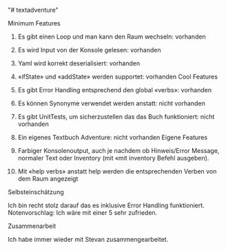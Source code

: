 "# textadventure" 

Minimum Features

1.	Es gibt einen Loop und man kann den Raum wechseln: vorhanden
2.	Es wird Input von der Konsole gelesen: vorhanden
3.	Yaml wird korrekt deserialisiert: vorhanden
4.	«ifState» und «addState» werden supportet: vorhanden
Cool Features

1.	Es gibt Error Handling entsprechend den global «verbs»: vorhanden
2.	Es können Synonyme verwendet werden anstatt: nicht vorhanden
3.	Es gibt UnitTests, um sicherzustellen das das Buch funktioniert: nicht vorhanden
4.	Ein eigenes Textbuch Adventure: nicht vorhanden
Eigene Features

1.	Farbiger Konsolenoutput, auch je nachdem ob Hinweis/Error Message, normaler Text oder Inventory (mit «mit inventory Befehl ausgeben).
2.	Mit «help verbs» anstatt help werden die entsprechenden Verben von dem Raum angezeigt 

Selbsteinschätzung

Ich bin recht stolz darauf das es inklusive Error Handling funktioniert.
Notenvorschlag: Ich wäre mit einer 5 sehr zufrieden.

Zusammenarbeit

Ich habe immer wieder mit Stevan zusammengearbeitet.

